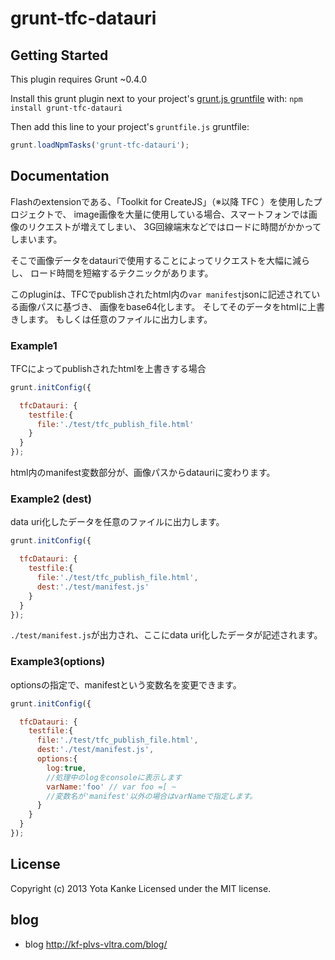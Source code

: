 grunt-tfc-datauri
=================


Getting Started
---------------

This plugin requires Grunt ~0.4.0

Install this grunt plugin next to your project's [grunt.js gruntfile][getting_started] with: `npm install grunt-tfc-datauri`

Then add this line to your project's `gruntfile.js` gruntfile:

```javascript
grunt.loadNpmTasks('grunt-tfc-datauri');
```

[grunt]: https://github.com/cowboy/grunt
[getting_started]: https://github.com/cowboy/grunt/blob/master/docs/getting_started.md

Documentation
-------------

Flashのextensionである、「Toolkit for CreateJS」（※以降 TFC ）を使用したプロジェクトで、
image画像を大量に使用している場合、スマートフォンでは画像のリクエストが増えてしまい、
3G回線端末などではロードに時間がかかってしまいます。

そこで画像データをdatauriで使用することによってリクエストを大幅に減らし、
ロード時間を短縮するテクニックがあります。

このpluginは、TFCでpublishされたhtml内の`var manifest`jsonに記述されている画像パスに基づき、
画像をbase64化します。
そしてそのデータをhtmlに上書きします。
もしくは任意のファイルに出力します。

### Example1

TFCによってpublishされたhtmlを上書きする場合

```javascript
grunt.initConfig({

  tfcDatauri: {
    testfile:{
      file:'./test/tfc_publish_file.html'
    }
  }
});
```
html内のmanifest変数部分が、画像パスからdatauriに変わります。


### Example2 (dest)
data uri化したデータを任意のファイルに出力します。

```javascript
grunt.initConfig({

  tfcDatauri: {
    testfile:{
      file:'./test/tfc_publish_file.html',
      dest:'./test/manifest.js'
    }
  }
});
```
`./test/manifest.js`が出力され、ここにdata uri化したデータが記述されます。


### Example3(options)
optionsの指定で、manifestという変数名を変更できます。

```javascript
grunt.initConfig({

  tfcDatauri: {
    testfile:{
      file:'./test/tfc_publish_file.html',
      dest:'./test/manifest.js',
      options:{
        log:true,
        //処理中のlogをconsoleに表示します
        varName:'foo' // var foo =[ ~
        //変数名が'manifest'以外の場合はvarNameで指定します。
      }
    }
  }
});
```





License
-------

Copyright (c) 2013 Yota Kanke
Licensed under the MIT license.

blog
----
- blog http://kf-plvs-vltra.com/blog/
